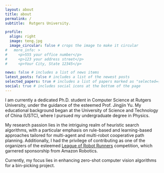 ```yaml
---
layout: about
title: about
permalink: /
subtitle:  Rutgers University.

profile:
  align: right
  image: teng.jpg
  image_circular: false # crops the image to make it circular
#   more_info: >
#     <p>555 your office number</p>
#     <p>123 your address street</p>
#     <p>Your City, State 12345</p>

news: false # includes a list of news items
latest_posts: false # includes a list of the newest posts
selected_papers: true # includes a list of papers marked as "selected={true}"
social: true # includes social icons at the bottom of the page
---
```


I am currently a dedicated Ph.D. student in Computer Science at Rutgers University, under the guidance of the esteemed Prof. Jingjin Yu. My educational background began at the University of Science and Technology of China (USTC), where I pursued my undergraduate degree in Physics.

My research passion lies in the intriguing realm of heuristic search algorithms, with a particular emphasis on rule-based and learning-based approaches tailored for multi-agent and multi-robot cooperative path planning. Additionally, I had the privilege of contributing as one of the organizers of the esteemed [League of Robot Runners](leaguerobotrunners.org) competition, which garnered sponsorship from Amazon Robotics.

Currently, my focus lies in enhancing zero-shot computer vision algorithms for a bin-picking project.
